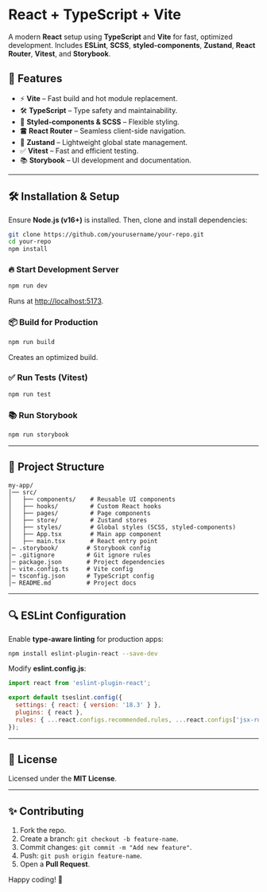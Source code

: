 # React + TypeScript + Vite

A modern **React** setup using **TypeScript** and **Vite** for fast, optimized development. Includes **ESLint**, **SCSS**, **styled-components**, **Zustand**, **React Router**, **Vitest**, and **Storybook**.

## 🚀 Features

- ⚡ **Vite** – Fast build and hot module replacement.
- 🛠 **TypeScript** – Type safety and maintainability.
- 🎨 **Styled-components & SCSS** – Flexible styling.
- 🖀 **React Router** – Seamless client-side navigation.
- 📆 **Zustand** – Lightweight global state management.
- ✅ **Vitest** – Fast and efficient testing.
- 📚 **Storybook** – UI development and documentation.

---

## 🛠 Installation & Setup

Ensure **Node.js (v16+)** is installed. Then, clone and install dependencies:

```sh
git clone https://github.com/yourusername/your-repo.git
cd your-repo
npm install
```

### 🔥 Start Development Server
```sh
npm run dev
```
Runs at [http://localhost:5173](http://localhost:5173).

### 📦 Build for Production
```sh
npm run build
```
Creates an optimized build.

### ✅ Run Tests (Vitest)
```sh
npm run test
```

### 📚 Run Storybook
```sh
npm run storybook
```

---

## 📂 Project Structure

```
my-app/
│── src/
│   ├── components/    # Reusable UI components
│   ├── hooks/         # Custom React hooks
│   ├── pages/         # Page components
│   ├── store/         # Zustand stores
│   ├── styles/        # Global styles (SCSS, styled-components)
│   ├── App.tsx        # Main app component
│   ├── main.tsx       # React entry point
│─ .storybook/        # Storybook config
│─ .gitignore         # Git ignore rules
│─ package.json       # Project dependencies
│─ vite.config.ts     # Vite config
│─ tsconfig.json      # TypeScript config
│─ README.md          # Project docs
```

---

## 🔍 ESLint Configuration

Enable **type-aware linting** for production apps:

```sh
npm install eslint-plugin-react --save-dev
```

Modify **eslint.config.js**:

```js
import react from 'eslint-plugin-react';

export default tseslint.config({
  settings: { react: { version: '18.3' } },
  plugins: { react },
  rules: { ...react.configs.recommended.rules, ...react.configs['jsx-runtime'].rules },
});
```

---

## 🐝 License

Licensed under the **MIT License**.

---

## ✨ Contributing

1. Fork the repo.
2. Create a branch: `git checkout -b feature-name`.
3. Commit changes: `git commit -m "Add new feature"`.
4. Push: `git push origin feature-name`.
5. Open a **Pull Request**.

Happy coding! 🚀